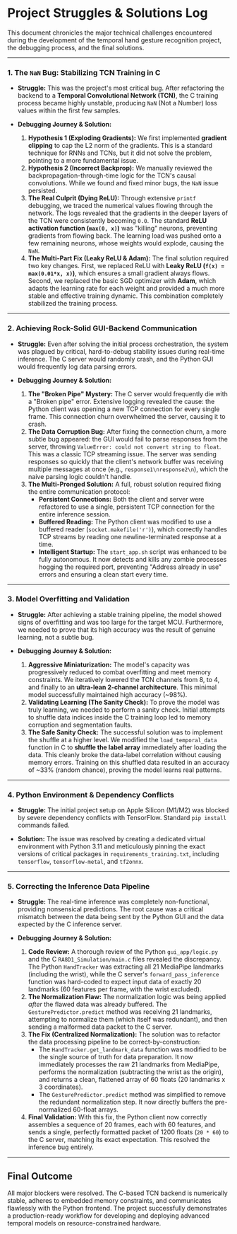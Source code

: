 # Project Struggles & Solutions Log

This document chronicles the major technical challenges encountered during the development of the temporal hand gesture recognition project, the debugging process, and the final solutions.

---

### 1. The `NaN` Bug: Stabilizing TCN Training in C

*   **Struggle:** This was the project's most critical bug. After refactoring the backend to a **Temporal Convolutional Network (TCN)**, the C training process became highly unstable, producing `NaN` (Not a Number) loss values within the first few samples.

*   **Debugging Journey & Solution:**
    1.  **Hypothesis 1 (Exploding Gradients):** We first implemented **gradient clipping** to cap the L2 norm of the gradients. This is a standard technique for RNNs and TCNs, but it did not solve the problem, pointing to a more fundamental issue.
    2.  **Hypothesis 2 (Incorrect Backprop):** We manually reviewed the backpropagation-through-time logic for the TCN's causal convolutions. While we found and fixed minor bugs, the `NaN` issue persisted.
    3.  **The Real Culprit (Dying ReLU):** Through extensive `printf` debugging, we traced the numerical values flowing through the network. The logs revealed that the gradients in the deeper layers of the TCN were consistently becoming `0.0`. The standard **ReLU activation function (`max(0, x)`)** was "killing" neurons, preventing gradients from flowing back. The learning load was pushed onto a few remaining neurons, whose weights would explode, causing the `NaN`.
    4.  **The Multi-Part Fix (Leaky ReLU & Adam):** The final solution required two key changes. First, we replaced ReLU with **Leaky ReLU (`f(x) = max(0.01*x, x)`)**, which ensures a small gradient always flows. Second, we replaced the basic SGD optimizer with **Adam**, which adapts the learning rate for each weight and provided a much more stable and effective training dynamic. This combination completely stabilized the training process.

---

### 2. Achieving Rock-Solid GUI-Backend Communication

*   **Struggle:** Even after solving the initial process orchestration, the system was plagued by critical, hard-to-debug stability issues during real-time inference. The C server would randomly crash, and the Python GUI would frequently log data parsing errors.

*   **Debugging Journey & Solution:**
    1.  **The "Broken Pipe" Mystery:** The C server would frequently die with a "Broken pipe" error. Extensive logging revealed the cause: the Python client was opening a new TCP connection for every single frame. This connection churn overwhelmed the server, causing it to crash.
    2.  **The Data Corruption Bug:** After fixing the connection churn, a more subtle bug appeared: the GUI would fail to parse responses from the server, throwing `ValueError: could not convert string to float`. This was a classic TCP streaming issue. The server was sending responses so quickly that the client's network buffer was receiving multiple messages at once (e.g., `response1\nresponse2\n`), which the naive parsing logic couldn't handle.
    3.  **The Multi-Pronged Solution:** A full, robust solution required fixing the entire communication protocol:
        -   **Persistent Connections:** Both the client and server were refactored to use a single, persistent TCP connection for the entire inference session.
        -   **Buffered Reading:** The Python client was modified to use a buffered reader (`socket.makefile('r')`), which correctly handles TCP streams by reading one newline-terminated response at a time.
        -   **Intelligent Startup:** The `start_app.sh` script was enhanced to be fully autonomous. It now detects and kills any zombie processes hogging the required port, preventing "Address already in use" errors and ensuring a clean start every time.

---

### 3. Model Overfitting and Validation

*   **Struggle:** After achieving a stable training pipeline, the model showed signs of overfitting and was too large for the target MCU. Furthermore, we needed to prove that its high accuracy was the result of genuine learning, not a subtle bug.

*   **Debugging Journey & Solution:**
    1.  **Aggressive Miniaturization:** The model's capacity was progressively reduced to combat overfitting and meet memory constraints. We iteratively lowered the TCN channels from 8, to 4, and finally to an **ultra-lean 2-channel architecture**. This minimal model successfully maintained high accuracy (~98%).
    2.  **Validating Learning (The Sanity Check):** To prove the model was truly learning, we needed to perform a sanity check. Initial attempts to shuffle data indices inside the C training loop led to memory corruption and segmentation faults.
    3.  **The Safe Sanity Check:** The successful solution was to implement the shuffle at a higher level. We modified the `load_temporal_data` function in C to **shuffle the label array** immediately after loading the data. This cleanly broke the data-label correlation without causing memory errors. Training on this shuffled data resulted in an accuracy of ~33% (random chance), proving the model learns real patterns.

---

### 4. Python Environment & Dependency Conflicts

*   **Struggle:** The initial project setup on Apple Silicon (M1/M2) was blocked by severe dependency conflicts with TensorFlow. Standard `pip install` commands failed.

*   **Solution:** The issue was resolved by creating a dedicated virtual environment with Python 3.11 and meticulously pinning the exact versions of critical packages in `requirements_training.txt`, including `tensorflow`, `tensorflow-metal`, and `tf2onnx`.

---

### 5. Correcting the Inference Data Pipeline

*   **Struggle:** The real-time inference was completely non-functional, providing nonsensical predictions. The root cause was a critical mismatch between the data being sent by the Python GUI and the data expected by the C inference server.

*   **Debugging Journey & Solution:**
    1.  **Code Review:** A thorough review of the Python `gui_app/logic.py` and the C `RA8D1_Simulation/main.c` files revealed the discrepancy. The Python `HandTracker` was extracting all 21 MediaPipe landmarks (including the wrist), while the C server's `forward_pass_inference` function was hard-coded to expect input data of exactly 20 landmarks (60 features per frame, with the wrist excluded).
    2.  **The Normalization Flaw:** The normalization logic was being applied *after* the flawed data was already buffered. The `GesturePredictor.predict` method was receiving 21 landmarks, attempting to normalize them (which itself was redundant), and then sending a malformed data packet to the C server.
    3.  **The Fix (Centralized Normalization):** The solution was to refactor the data processing pipeline to be correct-by-construction:
        -   The `HandTracker.get_landmark_data` function was modified to be the single source of truth for data preparation. It now immediately processes the raw 21 landmarks from MediaPipe, performs the normalization (subtracting the wrist as the origin), and returns a clean, flattened array of 60 floats (20 landmarks x 3 coordinates).
        -   The `GesturePredictor.predict` method was simplified to remove the redundant normalization step. It now directly buffers the pre-normalized 60-float arrays.
    4.  **Final Validation:** With this fix, the Python client now correctly assembles a sequence of 20 frames, each with 60 features, and sends a single, perfectly formatted packet of 1200 floats (`20 * 60`) to the C server, matching its exact expectation. This resolved the inference bug entirely.

---

## Final Outcome

All major blockers were resolved. The C-based TCN backend is numerically stable, adheres to embedded memory constraints, and communicates flawlessly with the Python frontend. The project successfully demonstrates a production-ready workflow for developing and deploying advanced temporal models on resource-constrained hardware.
